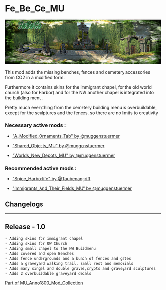 # Fe_Be_Ce_MU

![](../doc/febece_banner.jpg)

This mod adds the missing benches, fences and cemetery accessories from CO2 in a modified form.

Furthermore it contains skins for the immigrant chapel, for the old world church (also for Harbor) and for the NW another chapel is integrated into the building menu.

Pretty much everything from the cemetery building menu is overbuildable, except for the sculptures and the fences.
so there are no limits to creativity



### Necessary active mods :

- ["A_Modified_Ornaments_Tab" by @muggenstuermer](https://mod.io/g/anno-1800/m/amodifiedornamentstabmu)

- ["Shared_Objects_MU" by @muggenstuermer](https://mod.io/g/anno-1800/m/sharedobjectsmu)

- ["Worlds_New_Depots_MU" by @muggenstuermer](https://mod.io/g/anno-1800/m/worldsnewdepotsmu)



### Recommended active mods :

- ["Spice_Harborlife" by @Taubenangriff](https://mod.io/g/anno-1800/m/harborlife)

- ["Immigrants_And_Their_Fields_MU" by @muggenstuermer](https://mod.io/g/anno-1800/m/immigrantsandtheirfieldsmu)


## Changelogs

---------------------------
Release - 1.0
---------------------------
	- Adding skins for immigrant chapel
	- Adding skins for OW Church
	- Adding small chapel to the NW Buildmenu
	- Adds covered and open Benches
	- Adds fence undergrounds and a bunch of fences and gates
	- Adds a graveyard walking trail, small rest and memorials 
	- Adds many singel and double graves,crypts and graveyard sculptures
	- Adds 2 overbuildable graveyard decals
	
	
[Part of MU_Anno1800_Mod_Collection](https://github.com/muggenstuermer/MU_Anno1800_Mod_Collection)